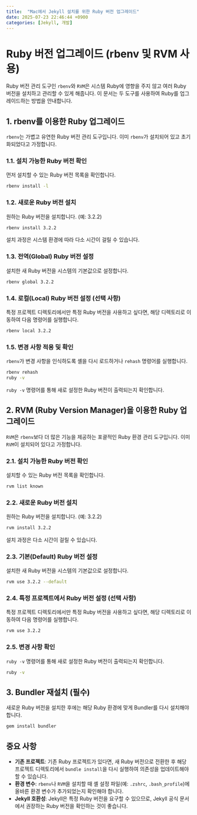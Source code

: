 ```yaml
---
title:  "Mac에서 Jekyll 설치를 위한 Ruby 버전 업그레이드"
date: 2025-07-23 22:46:44 +0900
categories: [Jekyll, 개발]
---
```


# Ruby 버전 업그레이드 (rbenv 및 RVM 사용)

Ruby 버전 관리 도구인 `rbenv`와 `RVM`은 시스템 Ruby에 영향을 주지 않고 여러 Ruby 버전을 설치하고 관리할 수 있게 해줍니다. 이 문서는 두 도구를 사용하여 Ruby를 업그레이드하는 방법을 안내합니다.

## 1. rbenv를 이용한 Ruby 업그레이드

`rbenv`는 가볍고 유연한 Ruby 버전 관리 도구입니다. 이미 `rbenv`가 설치되어 있고 초기화되었다고 가정합니다.

### 1.1. 설치 가능한 Ruby 버전 확인

먼저 설치할 수 있는 Ruby 버전 목록을 확인합니다.

```bash
rbenv install -l
```

### 1.2. 새로운 Ruby 버전 설치

원하는 Ruby 버전을 설치합니다. (예: 3.2.2)

```bash
rbenv install 3.2.2
```

설치 과정은 시스템 환경에 따라 다소 시간이 걸릴 수 있습니다.

### 1.3. 전역(Global) Ruby 버전 설정

설치한 새 Ruby 버전을 시스템의 기본값으로 설정합니다.

```bash
rbenv global 3.2.2
```

### 1.4. 로컬(Local) Ruby 버전 설정 (선택 사항)

특정 프로젝트 디렉토리에서만 특정 Ruby 버전을 사용하고 싶다면, 해당 디렉토리로 이동하여 다음 명령어를 실행합니다.

```bash
rbenv local 3.2.2
```

### 1.5. 변경 사항 적용 및 확인

`rbenv`가 변경 사항을 인식하도록 셸을 다시 로드하거나 `rehash` 명령어를 실행합니다.

```bash
rbenv rehash
ruby -v
```

`ruby -v` 명령어를 통해 새로 설정한 Ruby 버전이 출력되는지 확인합니다.

## 2. RVM (Ruby Version Manager)을 이용한 Ruby 업그레이드

`RVM`은 `rbenv`보다 더 많은 기능을 제공하는 포괄적인 Ruby 환경 관리 도구입니다. 이미 `RVM`이 설치되어 있다고 가정합니다.

### 2.1. 설치 가능한 Ruby 버전 확인

설치할 수 있는 Ruby 버전 목록을 확인합니다.

```bash
rvm list known
```

### 2.2. 새로운 Ruby 버전 설치

원하는 Ruby 버전을 설치합니다. (예: 3.2.2)

```bash
rvm install 3.2.2
```

설치 과정은 다소 시간이 걸릴 수 있습니다.

### 2.3. 기본(Default) Ruby 버전 설정

설치한 새 Ruby 버전을 시스템의 기본값으로 설정합니다.

```bash
rvm use 3.2.2 --default
```

### 2.4. 특정 프로젝트에서 Ruby 버전 설정 (선택 사항)

특정 프로젝트 디렉토리에서만 특정 Ruby 버전을 사용하고 싶다면, 해당 디렉토리로 이동하여 다음 명령어를 실행합니다.

```bash
rvm use 3.2.2
```

### 2.5. 변경 사항 확인

`ruby -v` 명령어를 통해 새로 설정한 Ruby 버전이 출력되는지 확인합니다.

```bash
ruby -v
```

## 3. Bundler 재설치 (필수)

새로운 Ruby 버전을 설치한 후에는 해당 Ruby 환경에 맞게 Bundler를 다시 설치해야 합니다.

```bash
gem install bundler
```

## 중요 사항

*   **기존 프로젝트**: 기존 Ruby 프로젝트가 있다면, 새 Ruby 버전으로 전환한 후 해당 프로젝트 디렉토리에서 `bundle install`을 다시 실행하여 의존성을 업데이트해야 할 수 있습니다.
*   **환경 변수**: `rbenv`나 `RVM`을 설치할 때 셸 설정 파일(예: `.zshrc`, `.bash_profile`)에 올바른 환경 변수가 추가되었는지 확인해야 합니다.
*   **Jekyll 호환성**: Jekyll은 특정 Ruby 버전을 요구할 수 있으므로, Jekyll 공식 문서에서 권장하는 Ruby 버전을 확인하는 것이 좋습니다.
